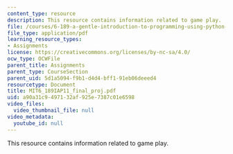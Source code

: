 ```yaml
---
content_type: resource
description: This resource contains information related to game play.
file: /courses/6-189-a-gentle-introduction-to-programming-using-python-january-iap-2011/a90a31c9497132af925e7387c01e6598_MIT6_189IAP11_final_proj.pdf
file_type: application/pdf
learning_resource_types:
- Assignments
license: https://creativecommons.org/licenses/by-nc-sa/4.0/
ocw_type: OCWFile
parent_title: Assignments
parent_type: CourseSection
parent_uid: 5d1a5094-f9b1-d4d4-bff1-91eb06deeed4
resourcetype: Document
title: MIT6_189IAP11_final_proj.pdf
uid: a90a31c9-4971-32af-925e-7387c01e6598
video_files:
  video_thumbnail_file: null
video_metadata:
  youtube_id: null
---
```

This resource contains information related to game play.